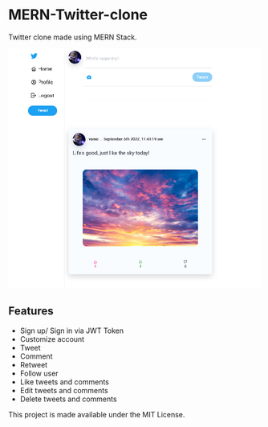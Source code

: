 # MERN-Twitter-clone

Twitter clone made using MERN Stack.

![twitter-pic](twitter-pic.png)

## Features

- Sign up/ Sign in via JWT Token
- Customize account
- Tweet
- Comment
- Retweet
- Follow user
- Like tweets and comments
- Edit tweets and comments
- Delete tweets and comments

This project is made available under the MIT License.
